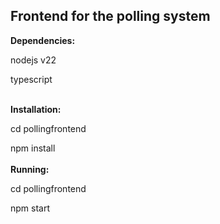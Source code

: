 ## Frontend for the polling system

**Dependencies:**

nodejs v22

typescript
<br />
<br />

**Installation:**

cd pollingfrontend

npm install
<br />
<br />
**Running:**

cd pollingfrontend 

npm start
